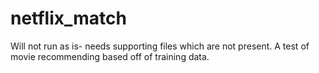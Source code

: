 netflix_match
=============
Will not run as is- needs supporting files which are not present.
A test of movie recommending based off of training data.
